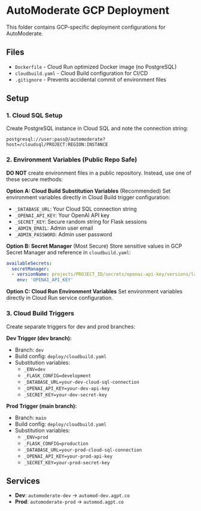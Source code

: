 # AutoModerate GCP Deployment

This folder contains GCP-specific deployment configurations for AutoModerate.

## Files

- `Dockerfile` - Cloud Run optimized Docker image (no PostgreSQL)
- `cloudbuild.yaml` - Cloud Build configuration for CI/CD
- `.gitignore` - Prevents accidental commit of environment files

## Setup

### 1. Cloud SQL Setup
Create PostgreSQL instance in Cloud SQL and note the connection string:
```
postgresql://user:pass@/automoderate?host=/cloudsql/PROJECT:REGION:INSTANCE
```

### 2. Environment Variables (Public Repo Safe)
**DO NOT** create environment files in a public repository. Instead, use one of these secure methods:

**Option A: Cloud Build Substitution Variables** (Recommended)
Set environment variables directly in Cloud Build trigger configuration:
- `_DATABASE_URL`: Your Cloud SQL connection string
- `_OPENAI_API_KEY`: Your OpenAI API key
- `_SECRET_KEY`: Secure random string for Flask sessions
- `_ADMIN_EMAIL`: Admin user email
- `_ADMIN_PASSWORD`: Admin user password

**Option B: Secret Manager** (Most Secure)
Store sensitive values in GCP Secret Manager and reference in `cloudbuild.yaml`:
```yaml
availableSecrets:
  secretManager:
  - versionName: projects/PROJECT_ID/secrets/openai-api-key/versions/latest
    env: 'OPENAI_API_KEY'
```

**Option C: Cloud Run Environment Variables**
Set environment variables directly in Cloud Run service configuration.

### 3. Cloud Build Triggers
Create separate triggers for dev and prod branches:

**Dev Trigger (dev branch):**
- Branch: `dev`
- Build config: `deploy/cloudbuild.yaml`
- Substitution variables:
  - `_ENV=dev`
  - `_FLASK_CONFIG=development`
  - `_DATABASE_URL=your-dev-cloud-sql-connection`
  - `_OPENAI_API_KEY=your-dev-api-key`
  - `_SECRET_KEY=your-dev-secret-key`

**Prod Trigger (main branch):**
- Branch: `main`
- Build config: `deploy/cloudbuild.yaml`
- Substitution variables:
  - `_ENV=prod`
  - `_FLASK_CONFIG=production`
  - `_DATABASE_URL=your-prod-cloud-sql-connection`
  - `_OPENAI_API_KEY=your-prod-api-key`
  - `_SECRET_KEY=your-prod-secret-key`

## Services

- **Dev**: `automoderate-dev` → `automod-dev.agpt.co`
- **Prod**: `automoderate-prod` → `automod.agpt.co`
